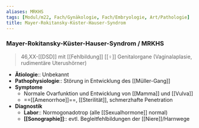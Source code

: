 ```yaml
---
aliases: MRKHS
tags: [Modul/m22, Fach/Gynäkologie, Fach/Embryologie, Art/Pathologie]
title: Mayer-Rokitansky-Küster-Hauser-Syndrom
---
```

### Mayer-Rokitansky-Küster-Hauser-Syndrom / MRKHS
> 46,XX-[[DSD]] mit [[Fehlbildung]] [[♀]] Genitalorgane (Vaginalaplasie, rudimentäre Uterushörner)
- **Ätiologie**:: Unbekannt
- **Pathophysiologie**:: Störung in Entwicklung des [[Müller-Gang]]
- **Symptome**
	- Normale Ovarfunktion und Entwicklung von [[Mamma]] und [[Vulva]]
	- ==[[Amenorrhoe]]==, [[Sterilität]], schmerzhafte Penetration
- **Diagnostik**
	- **Labor**:: Normogonadotrop (alle [[Sexualhormone]] normal)
	- **[[Sonographie]]**:: evtl. Begleitfehlbildungen der [[Niere]]/Harnwege